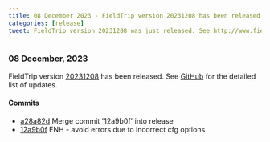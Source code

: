 ```yaml
---
title: 08 December 2023 - FieldTrip version 20231208 has been released
categories: [release]
tweet: FieldTrip version 20231208 was just released. See http://www.fieldtriptoolbox.org/#08-december-2023
---
```


### 08 December, 2023

FieldTrip version [20231208](http://github.com/fieldtrip/fieldtrip/releases/tag/20231208) has been released.
See [GitHub](https://github.com/fieldtrip/fieldtrip/compare/20231205...20231208) for the detailed list of updates.

#### Commits

- [a28a82d](http://github.com/fieldtrip/fieldtrip/commit/a28a82d) Merge commit '12a9b0f' into release
- [12a9b0f](http://github.com/fieldtrip/fieldtrip/commit/12a9b0f) ENH - avoid errors due to incorrect cfg options
